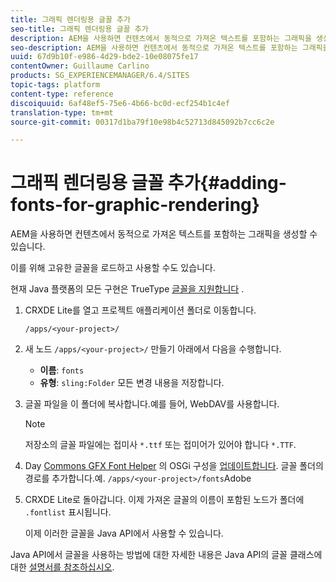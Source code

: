 ```yaml
---
title: 그래픽 렌더링용 글꼴 추가
seo-title: 그래픽 렌더링용 글꼴 추가
description: AEM을 사용하면 컨텐츠에서 동적으로 가져온 텍스트를 포함하는 그래픽을 생성할 수 있습니다
seo-description: AEM을 사용하면 컨텐츠에서 동적으로 가져온 텍스트를 포함하는 그래픽을 생성할 수 있습니다
uuid: 67d9b10f-e986-4d29-bde2-10e08075fe17
contentOwner: Guillaume Carlino
products: SG_EXPERIENCEMANAGER/6.4/SITES
topic-tags: platform
content-type: reference
discoiquuid: 6af48ef5-75e6-4b66-bc0d-ecf254b1c4ef
translation-type: tm+mt
source-git-commit: 00317d1ba79f10e98b4c52713d845092b7cc6c2e

---
```



# 그래픽 렌더링용 글꼴 추가{#adding-fonts-for-graphic-rendering}

AEM을 사용하면 컨텐츠에서 동적으로 가져온 텍스트를 포함하는 그래픽을 생성할 수 있습니다.

이를 위해 고유한 글꼴을 로드하고 사용할 수도 있습니다.

현재 Java 플랫폼의 모든 구현은 TrueType [글꼴을 지원합니다](https://en.wikipedia.org/wiki/Truetype) .

1. CRXDE Lite를 열고 프로젝트 애플리케이션 폴더로 이동합니다.

   `/apps/<your-project>/`

1. 새 노드 `/apps/<your-project>/` 만들기 아래에서 다음을 수행합니다.

   * **이름**: `fonts`
   * **유형**: `sling:Folder`
   모든 변경 내용을 저장합니다.

1. 글꼴 파일을 이 폴더에 복사합니다.예를 들어, WebDAV를 사용합니다.

   >[!NOTE]
   >
   >저장소의 글꼴 파일에는 접미사 `*.ttf` 또는 접미어가 있어야 합니다 `*.TTF`.

1. Day [Commons GFX Font Helper](/help/sites-deploying/configuring-osgi.md) 의 OSGi 구성을 [업데이트합니다](/help/sites-deploying/osgi-configuration-settings.md). 글꼴 폴더의 경로를 추가합니다.예. `/apps/<your-project>/fonts`Adobe

1. CRXDE Lite로 돌아갑니다. 이제 가져온 글꼴의 이름이 포함된 노드가 폴더에 `.fontlist` 표시됩니다.

   이제 이러한 글꼴을 Java API에서 사용할 수 있습니다.

Java API에서 글꼴을 사용하는 방법에 대한 자세한 내용은 Java API의 글꼴 클래스에 대한 [설명서를 참조하십시오](https://download.oracle.com/javase/6/docs/api/java/awt/Font.html).

